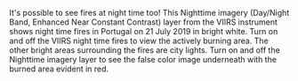 <p>It's possible to see fires at night time too! This Nighttime imagery (Day/Night Band, Enhanced Near Constant Contrast) layer from the VIIRS instrument shows night time fires in Portugal on 21 July 2019 in bright white. Turn on and off the VIIRS night time fires to view the actively burning area. The other bright areas surrounding the fires are city lights. Turn on and off the Nighttime imagery layer to see the false color image underneath with the burned area evident in red.</p>
